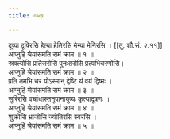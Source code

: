 ```yaml
---
title: ०५७

---
```

दूष्या दूषिरसि हेत्या हेतिरसि मेन्या मेनिरसि । [[तु. शौ.सं. २.११]]  
आप्नुहि श्रेयांसमति समं क्राम ॥ १ ॥  
स्रक्त्योसि प्रतिसरोसि पुनःसरोसि प्रत्यभिचरणोसि।  
आप्नुहि श्रेयांसमति समं क्राम ॥ २ ॥  
प्रति तमभि चर योऽस्मान् द्वेष्टि यं वयं द्विष्मः ।  
आप्नुहि श्रेयांसमति समं क्राम ॥ ३ ॥  
सूरिरसि वर्चाधास्तनूपानायुष्यः कृत्यादूषणः ।  
आप्नुहि श्रेयांसमति समं क्राम ॥ ४ ॥  
शुक्रोसि भ्राजोसि ज्योतिरसि स्वरसि ।  
आप्नुहि श्रेयांसमति समं क्राम ॥ ५ ॥  
